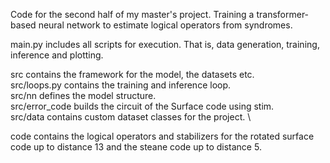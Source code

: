 Code for the second half of my master's project. Training a transformer-based neural network to estimate logical operators from syndromes.

main.py includes all scripts for execution. That is, data generation, training, inference and plotting.

src contains the framework for the model, the datasets etc. \
src/loops.py contains the training and inference loop. \
src/nn defines the model structure. \
src/error_code builds the circuit of the Surface code using stim. \
src/data contains custom dataset classes for the project. \

code contains the logical operators and stabilizers for the rotated surface code up to distance 13 and the steane code up to distance 5.

